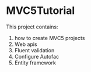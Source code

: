 # MVC5Tutorial

This project contains:
1. how to create MVC5 projects
2. Web apis
3. Fluent validation
4. Configure Autofac
5. Entity framework


